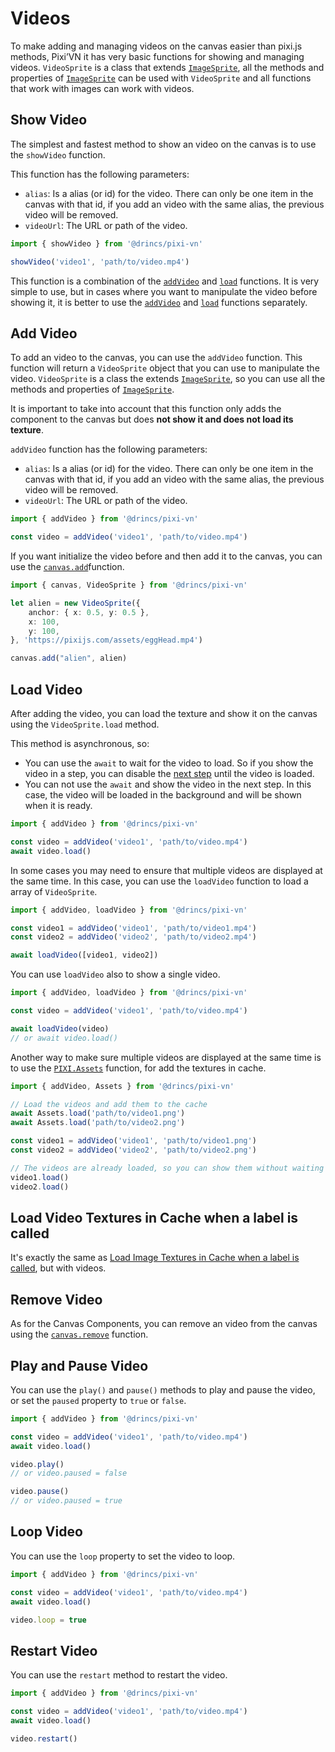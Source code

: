 # Videos

To make adding and managing videos on the canvas easier than pixi.js methods, Pixi’VN it has very basic functions for showing and managing videos. `VideoSprite` is a class that extends [`ImageSprite`](/start/canvas-images.md), all the methods and properties of [`ImageSprite`](/start/canvas-images.md) can be used with `VideoSprite` and all functions that work with images can work with videos.

## Show Video

The simplest and fastest method to show an video on the canvas is to use the `showVideo` function.

This function has the following parameters:

* `alias`: Is a alias (or id) for the video. There can only be one item in the canvas with that id, if you add an video with the same alias, the previous video will be removed.
* `videoUrl`: The URL or path of the video.

```typescript
import { showVideo } from '@drincs/pixi-vn'

showVideo('video1', 'path/to/video.mp4')
```

This function is a combination of the [`addVideo`](#add-video) and [`load`](#load-video) functions. It is very simple to use, but in cases where you want to manipulate the video before showing it, it is better to use the [`addVideo`](#add-video) and [`load`](#load-video) functions separately.

## Add Video

To add an video to the canvas, you can use the `addVideo` function. This function will return a `VideoSprite` object that you can use to manipulate the video. `VideoSprite` is a class the extends [`ImageSprite`](/start/canvas-images.md), so you can use all the methods and properties of [`ImageSprite`](/start/canvas-images.md).

It is important to take into account that this function only adds the component to the canvas but does **not show it and does not load its texture**.

`addVideo` function has the following parameters:

* `alias`: Is a alias (or id) for the video. There can only be one item in the canvas with that id, if you add an video with the same alias, the previous video will be removed.
* `videoUrl`: The URL or path of the video.

```typescript
import { addVideo } from '@drincs/pixi-vn'

const video = addVideo('video1', 'path/to/video.mp4')
```

If you want initialize the video before and then add it to the canvas, you can use the [`canvas.add`](/start/canvas-functions#add-canvas-components)function.

```typescript
import { canvas, VideoSprite } from '@drincs/pixi-vn'

let alien = new VideoSprite({
    anchor: { x: 0.5, y: 0.5 },
    x: 100,
    y: 100,
}, 'https://pixijs.com/assets/eggHead.mp4')

canvas.add("alien", alien)
```

## Load Video

After adding the video, you can load the texture and show it on the canvas using the `VideoSprite.load` method.

This method is asynchronous, so:

* You can use the `await` to wait for the video to load. So if you show the video in a step, you can disable the [next step](/start/labels-flow.md#next-step) until the video is loaded.
* You can not use the `await` and show the video in the next step. In this case, the video will be loaded in the background and will be shown when it is ready.

```typescript
import { addVideo } from '@drincs/pixi-vn'

const video = addVideo('video1', 'path/to/video.mp4')
await video.load()
```

In some cases you may need to ensure that multiple videos are displayed at the same time. In this case, you can use the `loadVideo` function to load a array of `VideoSprite`.

```typescript
import { addVideo, loadVideo } from '@drincs/pixi-vn'

const video1 = addVideo('video1', 'path/to/video1.mp4')
const video2 = addVideo('video2', 'path/to/video2.mp4')

await loadVideo([video1, video2])
```

You can use `loadVideo` also to show a single video.

```typescript
import { addVideo, loadVideo } from '@drincs/pixi-vn'

const video = addVideo('video1', 'path/to/video.mp4')

await loadVideo(video)
// or await video.load()
```

Another way to make sure multiple videos are displayed at the same time is to use the [`PIXI.Assets`](https://pixijs.com/8.x/examples/assets/async) function, for add the textures in cache.

```typescript
import { addVideo, Assets } from '@drincs/pixi-vn'

// Load the videos and add them to the cache
await Assets.load('path/to/video1.png')
await Assets.load('path/to/video2.png')

const video1 = addVideo('video1', 'path/to/video1.png')
const video2 = addVideo('video2', 'path/to/video2.png')

// The videos are already loaded, so you can show them without waiting
video1.load()
video2.load()
```

## Load Video Textures in Cache when a label is called

It's exactly the same as [Load Image Textures in Cache when a label is called](/start/canvas-images.md#load-image-textures-in-cache-when-a-label-is-called), but with videos.

## Remove Video

As for the Canvas Components, you can remove an video from the canvas using the [`canvas.remove`](/start/canvas-functions#remove-canvas-components) function.

## Play and Pause Video

You can use the `play()` and `pause()` methods to play and pause the video, or set the `paused` property to `true` or `false`.

```typescript
import { addVideo } from '@drincs/pixi-vn'

const video = addVideo('video1', 'path/to/video.mp4')
await video.load()

video.play()
// or video.paused = false

video.pause()
// or video.paused = true
```

## Loop Video

You can use the `loop` property to set the video to loop.

```typescript
import { addVideo } from '@drincs/pixi-vn'

const video = addVideo('video1', 'path/to/video.mp4')
await video.load()

video.loop = true
```

## Restart Video

You can use the `restart` method to restart the video.

```typescript
import { addVideo } from '@drincs/pixi-vn'

const video = addVideo('video1', 'path/to/video.mp4')
await video.load()

video.restart()
```
